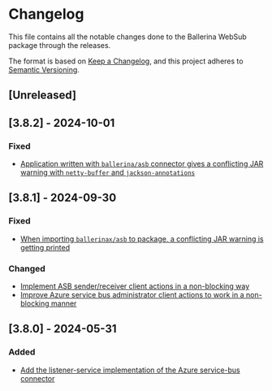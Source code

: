 # Changelog

This file contains all the notable changes done to the Ballerina WebSub package through the releases.

The format is based on [Keep a Changelog](https://keepachangelog.com/en/1.0.0/),
and this project adheres to [Semantic Versioning](https://semver.org/spec/v2.0.0.html).

## [Unreleased]

## [3.8.2] - 2024-10-01

### Fixed

- [Application written with `ballerina/asb` connector gives a conflicting JAR warning with `netty-buffer` and `jackson-annotations`](https://github.com/ballerina-platform/ballerina-library/issues/7061)

## [3.8.1] - 2024-09-30

### Fixed

- [When importing `ballerinax/asb` to package, a conflicting JAR warning is getting printed](https://github.com/ballerina-platform/ballerina-library/issues/7052)

### Changed

- [Implement ASB sender/receiver client actions in a non-blocking way](https://github.com/ballerina-platform/ballerina-library/issues/4982)
- [Improve Azure service bus administrator client actions to work in a non-blocking manner](https://github.com/ballerina-platform/ballerina-library/issues/6603)

## [3.8.0] - 2024-05-31

### Added

- [Add the listener-service implementation of the Azure service-bus connector](https://github.com/ballerina-platform/ballerina-library/issues/6495)
